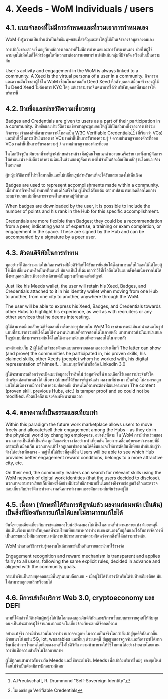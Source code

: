 # 4. Xeeds - WoM Individuals / users

## 4.1. แบบจำลองที่ไม่มีการกำหนดและที่รวมเอาการกำหนดเอง

WoM รับรู้ความเป็นส่วนตัวเป็นสิทธิมนุษยชนที่สำคัญและทำให้ผู้ใช้เป็นเจ้าของข้อมูลของตนเอง

การเข้าถึงของเราจะขึ้นอยู่กับหลักการเอกภาพที่ไม่มีการกำหนดและการรับรองตนเอง ช่วยให้ผู้ใช้ควบคุมได้เมื่อใดก็ได้ว่าข้อมูลใดที่พวกเขาต้องการเผยแพร่ แบ่งปันกับกลุ่มที่มีจำกัด หรือเก็บเป็นความลับ

User's activity and engagement in the WoM is always linked to a community. A Xeed is the virtual persona of a user in a community. กิจกรรมและความมั่นใจของผู้ใช้ใน WoM เชื่อมโยงเสมอกับ Deed Xeed คือตัวบุคคลเสมือนจริงของผู้ใช้ใน Deed Xeed ไม่ต้องการ KYC ใดๆ แต่เราสามารถจินตนาการได้ว่าบริษัทบุคคลที่สามอาจให้บริการนี้

## 4.2. ป้ายชื่อและประวัติความเชี่ยวชาญ

Badges and Credentials are given to users as a part of their participation in a community. ป้ายชื่อและประวัติความเชี่ยวชาญจะถูกมอบให้ผู้ใช้เป็นส่วนหนึ่งของการเข้าร่วมกิจกรรม เจ้าของสิทธิ์สามารถดาวน์โหลดเป็น W3C Verifiable Credentials[^7][^8] (ที่เรียกว่า VCs) และเก็บไว้ในกระเป๋าเงินของเขา VCs เหล่านี้เป็นการรับรองความรู้ / ความชำนาญจากองค์กรที่ออก VCs เหล่านี้เป็นการรับรองความรู้ / ความชำนาญจากองค์กรที่ออก

ในโลกปัจจุบัน มันยากที่จะพิสูจน์ทักษะล่วงหน้า เมื่อผู้คนโฆษณาตัวเองบนเครือข่าย เขาพึ่งพาผู้จัดการให้คำแนะนำ หลังถือว่าค่าความนิยมในส่วนของผู้จัดการ แต่ไม่จำเป็นต้องถือเป็นหลักฐานโดยนายจ้างในอนาคต

ผู้หญิงมีวิธีการที่โปร่งใสมากขึ้นและไม่เปลี่ยนรูปสำหรับคนที่จะได้รับและแสดงให้เห็นถึงค

Badges are used to represent accomplishments made within a community. เมื่อทำภารกิจหรือเป้าหมายที่กำหนดไว้เสร็จสิ้น ผู้ใช้จะได้รับแต้ม ตราบาปสามารถปลดล็อกโดยการสะสมจำนวนแต้มที่เฉพาะเจาะจงในหมวดหมู่ที่กำหนด

When badges are downloaded by the user, it is possible to include the number of points and his rank in the Hub for this specific accomplishment.

Credentials are more flexible than Badges; they could be a recommendation from a peer, indicating years of expertise, a training or exam completion, or engagement in the space. These are signed by the Hub and can be accompanied by a signature by a peer user.

## 4.3. ตัวตนดิจิทัลในการทำงาน

ทุกอย่างที่ได้กล่าวมาก่อให้เกิดการสร้างฝีมือดิจิทัลที่ได้รับการยืนยันได้ซึ่งสามารถเก็บไว้และใช้ได้โดยผู้ใช้เมื่อเปลี่ยนงานหรือเป็นฟรีแลนซ์ มันจะเป็นไปได้มากกว่าวิธีที่เชื่อถือได้ในแบบดั้งเดิมเนื่องจากไม่ได้พึ่งพาบุคคลเดียวเพียงอย่างเดียวแต่เป็นชุมชนทั้งหมดเพื่อพิสูจน์

Just like his Meeds wallet, the user will retain his Xeed, Badges, and Credentials attached to it in his identity wallet when moving from one Hub to another, from one city to another, anywhere through the WoM.

The user will be able to express his Xeed, Badges, and Credentials towards other Hubs to highlight his experience, as well as with recruiters or any other services that he deems interesting.

ผู้ใช้สามารถมีเอกลักษณ์ดิจิตอลหนึ่งหรือหลายรูปแบบใน WoM ได้ เขาสามารถนำมันมานำเสนอในรูปแบบที่สามารถรวมกันได้โดยใช้งานงานนำเสนอที่ตรวจสอบได้ในภายหลัง เขาสามารถนำมันมานำเสนอในรูปแบบที่สามารถรวมกันได้โดยใช้งานงานนำเสนอที่ตรวจสอบได้ในภายหลัง

ตรงข้ามกับเว็บ 2 ผู้ใช้เป็นเจ้าของตัวตนแบบกระจายของตนเองอย่างเต็มที่ The latter can show (and prove) the communities he participated in, his proven skills, his claimed skills, other Xeeds (people) whom he worked with, his digital representation of himself... ในแบบธุรกิจที่น่าเชื่อถือ LinkedIn 3.0

ผู้ใช้จะสามารถเลือกว่าจะเปิดเผยข้อมูลอะไรหรือไม่ ข้อมูลที่จะให้ และเลือกใช้เอกสารประจำตัวใดสำหรับแต่ละตำแหน่งได้ เนื้อหา (ทักษะที่ได้รับการพิสูจน์แล้ว ผลงานที่ผ่านมา เป็นต้น) ไม่สามารถถูกแก้ไขได้เนื่องจากมีการรักษาความปลอดภัย ตัวตนใดก็ตามจะต้องพัฒนาตามเวลา The content (proven skill, previous Hubs, etc.) is tamper proof and so could not be modified. ตัวตนใดก็ตามจะต้องพัฒนาตามเวลา

## 4.4. ตลาดงานที่เป็นธรรมและเทียบเท่า

Within this paradigm the future work marketplace allows users to move freely and allocate/sell their engagement among the Hubs – as they do in the physical world by changing employers. อย่างไรก็ตาม ใน WoM การมีส่วนร่วมของพวกเขาจะเป็นสิ่งที่เป็นจริง ถูกวัดและรับรางวัลอย่างเท่าเทียมกัน โดยการเคลื่อนย้ายระหว่างระบบที่มีตรรกะที่เหมือนกัน พวกเขาจะเข้าใจกฎเกณฑ์ของเกมได้ดีขึ้นและจะให้การตัดสินที่เทียบเท่ากันกับผู้ว่าจ้างได้อย่างเที่ยงตรง - หญ้าไม่ใช่เขียวที่สุดที่อื่น Users will be able to see which Hub provides better engagement reward conditions, belongs to a more attractive city, etc.

On their end, the community leaders can search for relevant skills using the WoM network of digital work identities (that the users decided to disclose). พวกเขาจะสามารถเรียกเก็บทักษะได้อย่างมีประสิทธิภาพมากขึ้นโดยอ้างอิงจากข้อมูลเชิงลึกและตรวจสอบเกี่ยวกับประวัติการทำงาน เทคนิคการทำงานและระดับความสัมพันธ์ของผู้ใช้

## 4.5. เนื้อหา (ทักษะที่ได้รับการพิสูจน์แล้ว ผลงานก่อนหน้า เป็นต้น) เป็นสิ่งที่ป้องกันการแก้ไขได้และไม่สามารถแก้ไขได้

วันนี้รายละเอียดเกี่ยวกับการชดเชยและโบนัสยังคงมองไม่เห็นในสถานที่ทำงานหลายแห่ง ด้วยเหตุนี้ มันเป็นเรื่องยากสำหรับบุคคลที่จะเปรียบเทียบสภาพการทำงานของตนเองกับผู้อื่นและได้รับการจัดการที่เป็นธรรมและไม่มีผลกระทบ พนักงานมีประสบการณ์ความผิดหวังจากสิ่งที่ได้กล่าวมาข้างต้น

WoM นำเสนอวิธีการรับรู้ผลงานในลักษณะที่เป็นอันตรายและนำมาใช้รางวัล

Engagement recognition and reward mechanism is transparent and applies fairly to all users, following the same explicit rules, decided in advance and aligned with the community goals.

กระเป๋าเงินเป็นรายบุคคลและมีพื้นฐานบนบล็อกเชน - เมื่อผู้ใช้ได้รับรางวัลหรือได้รับป้ายเกียรติยศ มันไม่สามารถถูกยกเลิกหรือลบได้

## 4.6. มีการเข้าถึงบริการ Web 3.0, cryptoeconomy และ DEFI

ตามที่ได้กล่าวไว้ข้างต้นผู้หญิงได้เปิดโลกของสกุลเงินดิจิทัลและบริการเว็บแบบกระจายศูนย์ให้กับทุกคน-เป็นประชากรผู้ใช้จำนวนมากแม้จะไม่เกี่ยวข้องกับระบบดิจิตอลก็ตาม

อย่างแท้จริง การมีส่วนร่วมในการทำงานอาจจะถูกท ในความเป็นจริงโลกกำลังเข้าสู่ยุคดิจิทัลมากขึ้นด้วยแนวโน้มเช่น 5G, iot, wearables และอื่นๆ ด้วยเหตุนี้ สัญญาณอาจถูกจับและวิเคราะห์ได้มากขึ้นเพื่อทำการโทเคนไอเดียของงานที่ไม่ใช่ดิจิทัล ความท้าทายจะให้วิธีโทเคนได้อย่างง่ายดายโดยแทนการบันทึกความสำเร็จในโลกกายภาพ

ผู้ใช้ทุกคนสามารถรับรางวัล Meeds และใช้กระเป๋าเงิน Meeds เพื่อเข้าถึงบริการใหม่ๆ ของยุคใหม่โดยไม่จำเป็นต้องมีการฝึกอบรมพิเศษ

[^7]: A.Preukschatt, R. Drummond "Self-Sovereign Identity"
[^8]: โมเดลข้อมูล Verifiable Credentials
